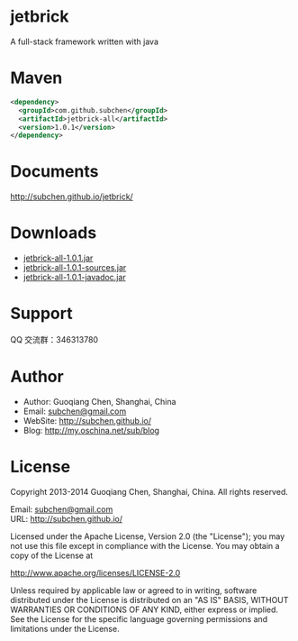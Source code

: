jetbrick
============

A full-stack framework written with java


Maven
==============

```xml
<dependency>
  <groupId>com.github.subchen</groupId>
  <artifactId>jetbrick-all</artifactId>
  <version>1.0.1</version>
</dependency>
```


Documents
=============

http://subchen.github.io/jetbrick/

Downloads
==============

* [jetbrick-all-1.0.1.jar](http://search.maven.org/remotecontent?filepath=com/github/subchen/jetbrick-all/1.0.1/jetbrick-all-1.0.1.jar)
* [jetbrick-all-1.0.1-sources.jar](http://search.maven.org/remotecontent?filepath=com/github/subchen/jetbrick-all/1.0.1/jetbrick-all-1.0.1-sources.jar)
* [jetbrick-all-1.0.1-javadoc.jar](http://search.maven.org/remotecontent?filepath=com/github/subchen/jetbrick-all/1.0.1/jetbrick-all-1.0.1-javadoc.jar)



Support
=================

QQ 交流群：346313780


Author
=============

* Author: Guoqiang Chen, Shanghai, China
* Email: subchen@gmail.com
* WebSite: http://subchen.github.io/
* Blog: http://my.oschina.net/sub/blog


License
==============

Copyright 2013-2014 Guoqiang Chen, Shanghai, China. All rights reserved.

Email: subchen@gmail.com  
URL: http://subchen.github.io/

Licensed under the Apache License, Version 2.0 (the "License");
you may not use this file except in compliance with the License.
You may obtain a copy of the License at

   http://www.apache.org/licenses/LICENSE-2.0

Unless required by applicable law or agreed to in writing, software
distributed under the License is distributed on an "AS IS" BASIS,
WITHOUT WARRANTIES OR CONDITIONS OF ANY KIND, either express or implied.
See the License for the specific language governing permissions and
limitations under the License.



